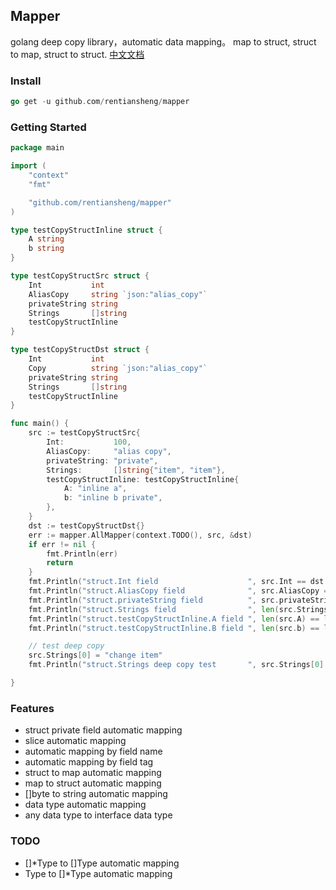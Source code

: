 ## Mapper

golang  deep copy library，automatic data mapping。 map to struct, struct to map, struct to struct.
[中文文档](/README-zh-cn.md)

### Install
```go
go get -u github.com/rentiansheng/mapper
```

### Getting Started

```go
package main

import (
	"context"
	"fmt"

	"github.com/rentiansheng/mapper"
)

type testCopyStructInline struct {
	A string
	b string
}

type testCopyStructSrc struct {
	Int           int
	AliasCopy     string `json:"alias_copy"`
	privateString string
	Strings       []string
	testCopyStructInline
}

type testCopyStructDst struct {
	Int           int
	Copy          string `json:"alias_copy"`
	privateString string
	Strings       []string
	testCopyStructInline
}

func main() {
	src := testCopyStructSrc{
		Int:           100,
		AliasCopy:     "alias copy",
		privateString: "private",
		Strings:       []string{"item", "item"},
		testCopyStructInline: testCopyStructInline{
			A: "inline a",
			b: "inline b private",
		},
	}
	dst := testCopyStructDst{}
	err := mapper.AllMapper(context.TODO(), src, &dst)
	if err != nil {
		fmt.Println(err)
		return
	}
	fmt.Println("struct.Int field                    ", src.Int == dst.Int)
	fmt.Println("struct.AliasCopy field              ", src.AliasCopy == dst.Copy)
	fmt.Println("struct.privateString field          ", src.privateString == dst.privateString)
	fmt.Println("struct.Strings field                ", len(src.Strings) == len(dst.Strings))
	fmt.Println("struct.testCopyStructInline.A field ", len(src.A) == len(dst.A))
	fmt.Println("struct.testCopyStructInline.B field ", len(src.b) == len(dst.b))

	// test deep copy
	src.Strings[0] = "change item"
	fmt.Println("struct.Strings deep copy test       ", src.Strings[0] != dst.Strings[0])

}
```


### Features

- struct private field automatic mapping
- slice automatic mapping
- automatic mapping by field name
- automatic mapping by field tag
- struct to map automatic mapping
- map to struct automatic mapping
- []byte to string automatic mapping
- data type automatic mapping 
-  any data type to interface data type


### TODO

- []*Type to []Type automatic mapping
- Type to []*Type  automatic mapping